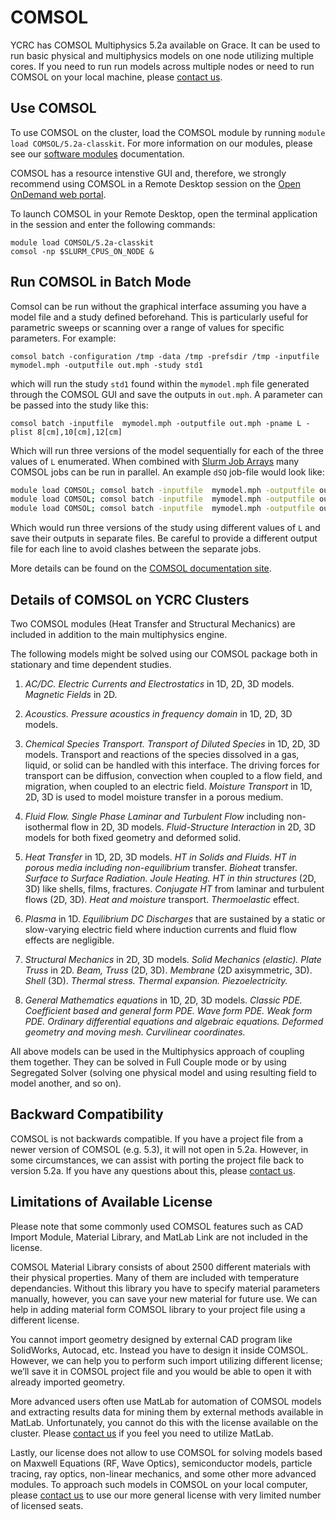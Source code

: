 # COMSOL

YCRC has COMSOL Multiphysics 5.2a available on Grace. It can be used to run basic physical and multiphysics models on one node utilizing multiple cores. If you need to run run models across multiple nodes or need to run COMSOL on your local machine, please [contact us](/#get-help).

## Use COMSOL

To use COMSOL on the cluster, load the COMSOL module by running `module load COMSOL/5.2a-classkit`. For more information on our modules, please see our [software modules](/clusters-at-yale/applications/modules) documentation. 

COMSOL has a resource intenstive GUI and, therefore, we strongly recommend using COMSOL in a Remote Desktop session on the [Open OnDemand web portal](/clusters-at-yale/access/ood/).

To launch COMSOL in your Remote Desktop, open the terminal application in the session and enter the following commands:

```
module load COMSOL/5.2a-classkit
comsol -np $SLURM_CPUS_ON_NODE &
```

## Run COMSOL in Batch Mode

Comsol can be run without the graphical interface assuming you have a model file and a study defined beforehand. 
This is particularly useful for parametric sweeps or scanning over a range of values for specific parameters.
For example:

```
comsol batch -configuration /tmp -data /tmp -prefsdir /tmp -inputfile mymodel.mph -outputfile out.mph -study std1 
```

which will run the study `std1` found within the `mymodel.mph` file generated through the COMSOL GUI and save the outputs in  `out.mph`. 
A parameter can be passed into the study like this:

```
comsol batch -inputfile  mymodel.mph -outputfile out.mph -pname L -plist 8[cm],10[cm],12[cm]
```
Which will run three versions of the model sequentially for each of the three values of `L` enumerated.
When combined with [Slurm Job Arrays](/clusters-at-yale/job-scheduling/dsq/) many COMSOL jobs can be run in parallel.
An example `dSQ` job-file would look like:

```sh
module load COMSOL; comsol batch -inputfile  mymodel.mph -outputfile out_8.mph -pname L -plist 8[cm]
module load COMSOL; comsol batch -inputfile  mymodel.mph -outputfile out_10.mph -pname L -plist 10[cm]
module load COMSOL; comsol batch -inputfile  mymodel.mph -outputfile out_12.mph -pname L -plist 12[cm]

```
Which would run three versions of the study using different values of `L` and save their outputs in separate files.
Be careful to provide a different output file for each line to avoid clashes between the separate jobs.

More details can be found on the [COMSOL documentation site](https://www.comsol.com/support/knowledgebase/1250).


## Details of COMSOL on YCRC Clusters

Two COMSOL modules (Heat Transfer and Structural Mechanics) are included in addition to the main multiphysics engine.

The following models might be solved using our COMSOL package both in stationary and time dependent studies.

1. *AC/DC.* _Electric Currents and Electrostatics_ in 1D, 2D, 3D models. _Magnetic Fields_ in 2D.

1. *Acoustics.* _Pressure acoustics in frequency domain_ in 1D, 2D, 3D models.

1. *Chemical Species Transport.* _Transport of Diluted Species_ in 1D, 2D, 3D models. Transport and reactions of the species dissolved in a gas, liquid, or solid can be handled with this interface. The driving forces for transport can be diffusion, convection when coupled to a flow field, and migration, when coupled to an electric field. _Moisture Transport_ in 1D, 2D, 3D is used to model moisture transfer in a porous medium.

1. *Fluid Flow.* _Single Phase Laminar and Turbulent Flow_ including non-isothermal flow in 2D, 3D models. _Fluid-Structure Interaction_ in 2D, 3D models for both fixed geometry and deformed solid.

1. *Heat Transfer* in 1D, 2D, 3D models. _HT in Solids and Fluids. HT in porous media including non-equilibrium_ transfer. _Bioheat_ transfer. _Surface to Surface Radiation. Joule Heating. HT in thin structures_ (2D, 3D) like shells, films, fractures. _Conjugate HT_ from laminar and turbulent flows (2D, 3D). _Heat and moisture_ transport. _Thermoelastic_ effect.

1. *Plasma* in 1D. _Equilibrium DC Discharges_ that are sustained by a static or slow-varying electric field where induction currents and fluid flow effects are negligible.

1. *Structural Mechanics* in 2D, 3D models. _Solid Mechanics (elastic). Plate Truss_ in 2D. _Beam, Truss_ (2D, 3D). _Membrane_ (2D axisymmetric, 3D). _Shell_ (3D). _Thermal stress. Thermal expansion. Piezoelectricity._

1. *General Mathematics equations* in 1D, 2D, 3D models. _Classic PDE. Coefficient based and general form PDE. Wave form PDE. Weak form PDE. Ordinary differential equations and algebraic equations. Deformed geometry and moving mesh. Curvilinear coordinates._ 

All above models can be used in the Multiphysics approach of coupling them together. They can be solved in Full Couple mode or by using Segregated Solver (solving one physical model and using resulting field to model another, and so on).


## Backward Compatibility

COMSOL is not backwards compatible. If you have a project file from a newer version of COMSOL (e.g. 5.3), it will not open in 5.2a. However, in some circumstances, we can assist with porting the project file back to version 5.2a. If you have any questions about this, please [contact us](/#get-help).

## Limitations of Available License

Please note that some commonly used COMSOL features such as CAD Import Module, Material Library, and MatLab Link are not included in the license. 

COMSOL Material Library consists of about 2500 different materials with their physical properties. Many of them are included with temperature dependancies. Without this library you have to specify material parameters manually, however, you can save your new material for future use.  We can help in adding material form COMSOL library to your project file using a different license.

You cannot import geometry designed by external CAD program like SolidWorks, Autocad, etc. Instead you have to design it inside COMSOL. However, we can help you to perform such import utilizing different license; we’ll save it in COMSOL project file and you would be able to open it with already imported geometry.

More advanced users often use MatLab for automation of COMSOL models and extracting results data for mining them by external methods available in MatLab. Unfortunately, you cannot do this with the license available on the cluster. Please [contact us](/#get-help) if you feel you need to utilize MatLab.

Lastly, our license does not allow to use COMSOL for solving models based on Maxwell Equations (RF, Wave Optics), semiconductor models, particle tracing, ray optics, non-linear mechanics, and some other more advanced modules. To approach such models in COMSOL on your local computer, please [contact us](/#get-help) to use our more general license with very limited number of licensed seats.
